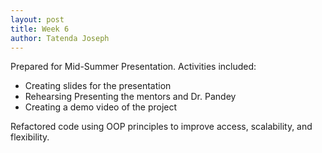 ```yaml
---
layout: post
title: Week 6
author: Tatenda Joseph
---
```


Prepared for Mid-Summer Presentation. Activities included:
- Creating slides for the presentation
- Rehearsing Presenting the mentors and Dr. Pandey
- Creating a demo video of the project

Refactored code using OOP principles to improve access, scalability, and flexibility. 
